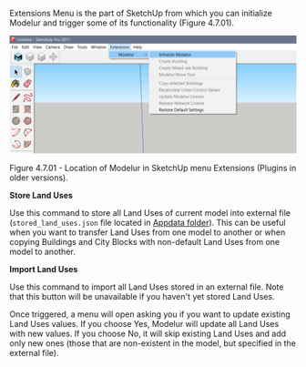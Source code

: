Extensions Menu is the part of SketchUp from which you can initialize Modelur and trigger some of its functionality (Figure 4.7.01).

![Modelur_menu entry](../img/modelur_plugins_menu.png)

<figcaption>Figure 4.7.01 - Location of Modelur in SketchUp menu Extensions (Plugins in older versions).</figcaption>

**Store Land Uses**

Use this command to store all Land Uses of current model into external file (`stored_land_uses.json` file located in [Appdata folder](/getting-started/#modelur-location)). This can be useful when you want to transfer Land Uses from one model to another or when copying Buildings and City Blocks with non-default Land Uses from one model to another.

**Import Land Uses**

Use this command to import all Land Uses stored in an external file. Note that this button will be unavailable if you haven't yet stored Land Uses.

Once triggered, a menu will open asking you if you want to update existing Land Uses values. If you choose Yes, Modelur will update all Land Uses with new values. If you choose No, it will skip existing Land Uses and add only new ones (those that are non-existent in the model, but specified in the external file). 